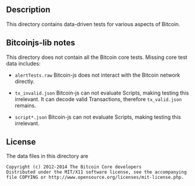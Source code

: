 Description
------------

This directory contains data-driven tests for various aspects of Bitcoin.


Bitcoinjs-lib notes
-------------------

This directory does not contain all the Bitcoin core tests.
Missing core test data includes:

* `alertTests.raw`
	Bitcoin-js does not interact with the Bitcoin network directly.

* `tx_invalid.json`
	Bitcoin-js can not evaluate Scripts, making testing this irrelevant.
	It can decode valid Transactions, therefore `tx_valid.json` remains.

* `script*.json`
	Bitcoin-js can not evaluate Scripts, making testing this irrelevant.


License
--------

The data files in this directory are

    Copyright (c) 2012-2014 The Bitcoin Core developers
    Distributed under the MIT/X11 software license, see the accompanying
    file COPYING or http://www.opensource.org/licenses/mit-license.php.
